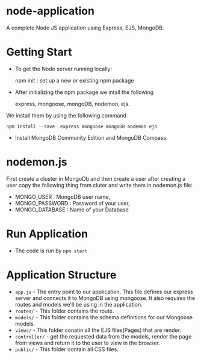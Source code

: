 # node-application
A complete Node JS application using Express, EJS, MongoDB.

# Getting Start

- To get the Node server running locally:

    npm init :  set up a new or existing npm package
- After initializing the npm package we intall the following 

    express, mongoose, mongoDB, nodemon, ejs.
    
We install them by using the following command 

  ```npm install --save  express mongoose mongoDB nodemon ejs```

- Install MongoDB Community Edition and MongoDB Compass.

# nodemon.js

First create a cluster in MongoDb and then create a user after creating a user copy the following thing from cluter and write them in nodemon.js file:

  - MONGO_USER : MongoDB user name,
  - MONGO_PASSWORD : Password of your user,
  - MONGO_DATABASE : Name of your Database
  
# Run Application

- The code is run by ```npm start```

# Application Structure

- ```app.js``` - The entry point to our application. This file defines our express server and connects it to MongoDB using mongoose. It also requires the routes and models we'll be using in the application.
- ```routes/``` - This folder contains the route.
- ```models/``` - This folder contains the schema definitions for our Mongoose models.
- ```views/``` - This folder conatin all the EJS files(Pages) that are render.
- ```controller/``` - get the requested data from the models, render the page from views and return it to the user to view in the browser.
- ```public/``` - This folder contain all CSS files.
